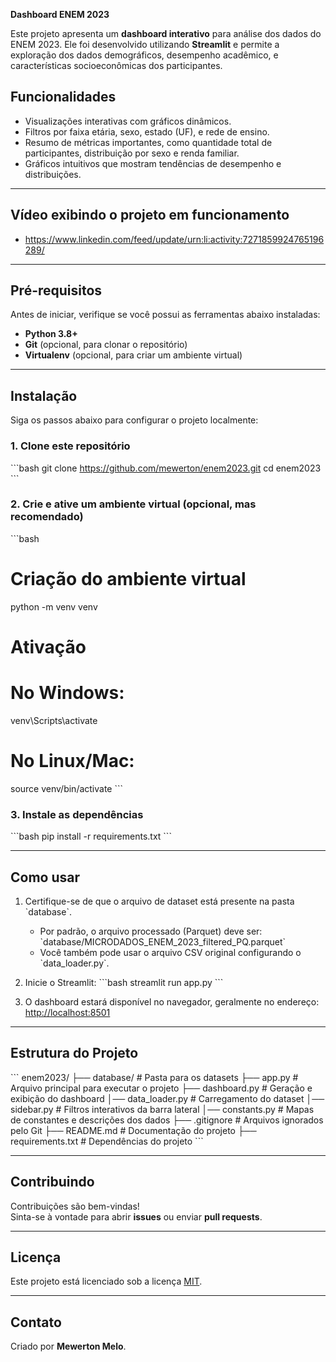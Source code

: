 **Dashboard ENEM 2023**

Este projeto apresenta um **dashboard interativo** para análise dos dados do ENEM 2023. Ele foi desenvolvido utilizando **Streamlit** e permite a exploração dos dados demográficos, desempenho acadêmico, e características socioeconômicas dos participantes.

## **Funcionalidades**
- Visualizações interativas com gráficos dinâmicos.
- Filtros por faixa etária, sexo, estado (UF), e rede de ensino.
- Resumo de métricas importantes, como quantidade total de participantes, distribuição por sexo e renda familiar.
- Gráficos intuitivos que mostram tendências de desempenho e distribuições.

---

## **Vídeo exibindo o projeto em funcionamento**
- https://www.linkedin.com/feed/update/urn:li:activity:7271859924765196289/

---

## **Pré-requisitos**
Antes de iniciar, verifique se você possui as ferramentas abaixo instaladas:
- **Python 3.8+**
- **Git** (opcional, para clonar o repositório)
- **Virtualenv** (opcional, para criar um ambiente virtual)

---

## **Instalação**
Siga os passos abaixo para configurar o projeto localmente:

### **1. Clone este repositório**
\`\`\`bash
git clone https://github.com/mewerton/enem2023.git
cd enem2023
\`\`\`

### **2. Crie e ative um ambiente virtual (opcional, mas recomendado)**
\`\`\`bash
# Criação do ambiente virtual
python -m venv venv

# Ativação
# No Windows:
venv\Scripts\activate
# No Linux/Mac:
source venv/bin/activate
\`\`\`

### **3. Instale as dependências**
\`\`\`bash
pip install -r requirements.txt
\`\`\`

---

## **Como usar**
1. Certifique-se de que o arquivo de dataset está presente na pasta \`database\`.
   - Por padrão, o arquivo processado (Parquet) deve ser:  
     \`database/MICRODADOS_ENEM_2023_filtered_PQ.parquet\`
   - Você também pode usar o arquivo CSV original configurando o \`data_loader.py\`.

2. Inicie o Streamlit:
   \`\`\`bash
   streamlit run app.py
   \`\`\`

3. O dashboard estará disponível no navegador, geralmente no endereço:  
   [http://localhost:8501](http://localhost:8501)

---

## **Estrutura do Projeto**
\`\`\`
enem2023/
├── database/                # Pasta para os datasets
├── app.py               # Arquivo principal para executar o projeto
├── dashboard.py         # Geração e exibição do dashboard
│── data_loader.py       # Carregamento do dataset
│── sidebar.py           # Filtros interativos da barra lateral
│── constants.py         # Mapas de constantes e descrições dos dados
├── .gitignore               # Arquivos ignorados pelo Git
├── README.md                # Documentação do projeto
├── requirements.txt         # Dependências do projeto
\`\`\`

---

## **Contribuindo**
Contribuições são bem-vindas!  
Sinta-se à vontade para abrir **issues** ou enviar **pull requests**.

---

## **Licença**
Este projeto está licenciado sob a licença [MIT](https://opensource.org/licenses/MIT).  

---

## **Contato**
Criado por **Mewerton Melo**.  

